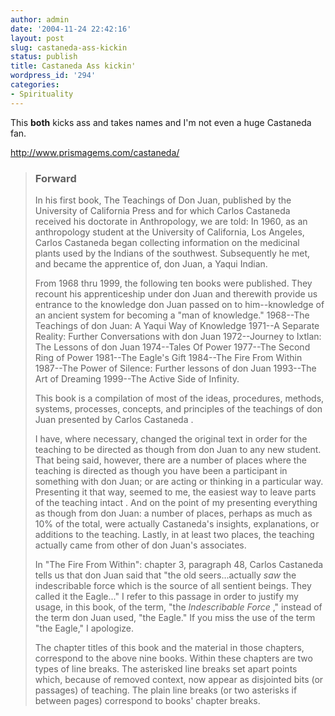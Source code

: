```yaml
---
author: admin
date: '2004-11-24 22:42:16'
layout: post
slug: castaneda-ass-kickin
status: publish
title: Castaneda Ass kickin'
wordpress_id: '294'
categories:
- Spirituality
---
```

This <strong>both</strong> kicks ass and takes names and I'm not even a huge Castaneda fan.

<a href="http://www.prismagems.com/castaneda/">http://www.prismagems.com/castaneda/</a>
<blockquote>
<h3>Forward</h3>
In his first book, The Teachings of Don Juan, published by the University of California Press and for which Carlos Castaneda received his doctorate in Anthropology, we are told: In 1960, as an anthropology student at the University of California, Los Angeles, Carlos Castaneda began collecting information on the medicinal plants used by the Indians of the southwest. Subsequently he met, and became the apprentice of, don
Juan, a Yaqui Indian.

From 1968 thru 1999,  the following ten books were published. They recount his apprenticeship under don Juan and therewith provide us entrance to the knowledge don Juan passed on to him--knowledge of an ancient system for becoming a "man of knowledge."
1968--The Teachings of don Juan: A Yaqui Way of Knowledge
1971--A Separate Reality: Further Conversations with don Juan
1972--Journey to Ixtlan: The Lessons of don Juan
1974--Tales Of Power
1977--The Second Ring of Power
1981--The Eagle's Gift
1984--The Fire From Within
1987--The Power of Silence: Further lessons of don Juan
1993--The Art of Dreaming
1999--The Active Side of Infinity.

This book is a compilation of most of the ideas, procedures, methods, systems, processes, concepts, and principles of the teachings of don Juan presented by Carlos Castaneda .

I have, where necessary, changed the original text in order for the teaching to be directed as though from don Juan to any new student.
That being said, however, there are a number of places where the teaching is directed as though you have been a participant in something with don Juan; or are acting or thinking in a particular way. Presenting it that way, seemed to me, the easiest way to leave parts of the teaching intact . And on the point of my presenting everything as though from don Juan: a number of places, perhaps as much as 10% of the total, were actually Castaneda's insights, explanations, or additions to the teaching. Lastly, in at least two places, the teaching actually came from other of don Juan's
associates.

In "The Fire From Within": chapter 3, paragraph 48, Carlos Castaneda tells us that don Juan said that "the old seers...actually <cite>saw</cite> the indescribable force which is the source of all sentient beings. They called it the Eagle..." I refer to this passage in order to justify my usage, in this book, of the term, "the <cite>Indescribable Force</cite> ," instead of the term don Juan used, "the Eagle." If you miss the use of the term "the Eagle," I apologize.

The chapter titles of this book and the material in those chapters, correspond to the above nine books. Within these chapters are two types of line breaks. The asterisked line breaks set apart points which, because of removed context, now appear as disjointed bits (or passages) of teaching. The plain line breaks (or two asterisks if between pages) correspond to  books' chapter breaks.</blockquote>
